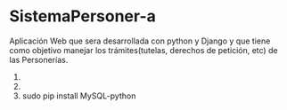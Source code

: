 SistemaPersoner-a
=================

Aplicación Web que sera desarrollada con python y Django y que tiene como objetivo manejar los trámites(tutelas, derechos de petición, etc) de las Personerías.

1. 
2.
3. sudo pip install MySQL-python
